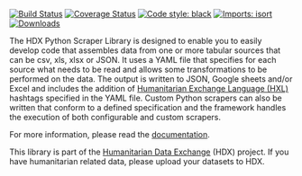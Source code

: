 [![Build Status](https://github.com/OCHA-DAP/hdx-python-scraper/actions/workflows/run-python-tests.yaml/badge.svg)](https://github.com/OCHA-DAP/hdx-python-scraper/actions/workflows/run-python-tests.yaml)
[![Coverage Status](https://coveralls.io/repos/github/OCHA-DAP/hdx-python-scraper/badge.svg?branch=main&ts=1)](https://coveralls.io/github/OCHA-DAP/hdx-python-scraper?branch=main)
[![Code style: black](https://img.shields.io/badge/code%20style-black-000000.svg)](https://github.com/psf/black)
[![Imports: isort](https://img.shields.io/badge/%20imports-isort-%231674b1?style=flat&labelColor=ef8336)](https://pycqa.github.io/isort/)
[![Downloads](https://img.shields.io/pypi/dm/hdx-python-scraper.svg)](https://pypistats.org/packages/hdx-python-scraper)

The HDX Python Scraper Library is designed to enable you to easily develop code that 
assembles data from one or more tabular sources that can be csv, xls, xlsx or JSON. It 
uses a YAML file that specifies for each source what needs to be read and allows some 
transformations to be performed on the data. The output is written to JSON, Google sheets 
and/or Excel and includes the addition of 
[Humanitarian Exchange Language (HXL)](https://hxlstandard.org/) hashtags specified in 
the YAML file. Custom Python scrapers can also be written that conform to a defined 
specification and the framework handles the execution of both configurable and custom 
scrapers.

For more information, please read the 
[documentation](https://hdx-python-scraper.readthedocs.io/en/latest/). 

This library is part of the 
[Humanitarian Data Exchange](https://data.humdata.org/) (HDX) project. If you have 
humanitarian related data, please upload your datasets to HDX.
